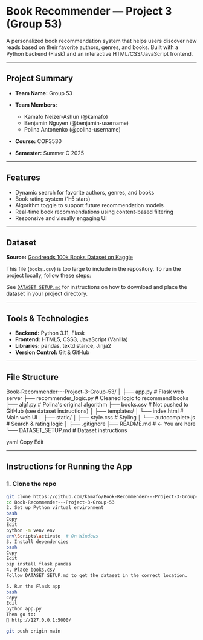 # Book Recommender — Project 3 (Group 53)

A personalized book recommendation system that helps users discover new reads based on their favorite authors, genres, and books. Built with a Python backend (Flask) and an interactive HTML/CSS/JavaScript frontend.

---

## Project Summary

- **Team Name:** Group 53  
- **Team Members:**
  - Kamafo Neizer-Ashun (@kamafo)
  - Benjamin Nguyen (@benjamin-username)
  - Polina Antonenko (@polina-username)

- **Course:** COP3530  
- **Semester:** Summer C 2025  

---

## Features

- Dynamic search for favorite authors, genres, and books
- Book rating system (1–5 stars)
- Algorithm toggle to support future recommendation models
- Real-time book recommendations using content-based filtering
- Responsive and visually engaging UI

---

## Dataset

**Source:** [Goodreads 100k Books Dataset on Kaggle](https://www.kaggle.com/datasets/mdhamani/goodreads-books-100k)

This file (`books.csv`) is too large to include in the repository. To run the project locally, follow these steps:

See [`DATASET_SETUP.md`](./DATASET_SETUP.md) for instructions on how to download and place the dataset in your project directory.

---

## Tools & Technologies

- **Backend:** Python 3.11, Flask
- **Frontend:** HTML5, CSS3, JavaScript (Vanilla)
- **Libraries:** pandas, textdistance, Jinja2
- **Version Control:** Git & GitHub

---

## File Structure

Book-Recommender---Project-3-Group-53/
│
├── app.py # Flask web server
├── recommender_logic.py # Cleaned logic to recommend books
├── alg1.py # Polina's original algorithm
├── books.csv # Not pushed to GitHub (see dataset instructions)
│
├── templates/
│ └── index.html # Main web UI
│
├── static/
│ ├── style.css # Styling
│ └── autocomplete.js # Search & rating logic
│
├── .gitignore
├── README.md # ← You are here
└── DATASET_SETUP.md # Dataset instructions

yaml
Copy
Edit

---

## Instructions for Running the App

### 1. Clone the repo
```bash
git clone https://github.com/kamafo/Book-Recommender---Project-3-Group-53.git
cd Book-Recommender---Project-3-Group-53
2. Set up Python virtual environment
bash
Copy
Edit
python -m venv env
env\Scripts\activate  # On Windows
3. Install dependencies
bash
Copy
Edit
pip install flask pandas
4. Place books.csv
Follow DATASET_SETUP.md to get the dataset in the correct location.

5. Run the Flask app
bash
Copy
Edit
python app.py
Then go to:
📡 http://127.0.0.1:5000/

git push origin main

